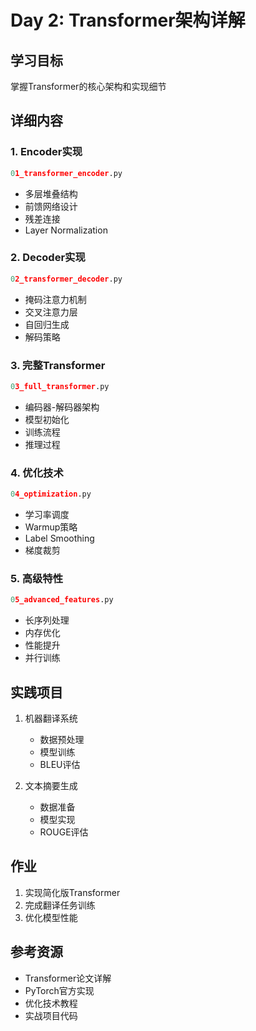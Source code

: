 # Day 2: Transformer架构详解

## 学习目标
掌握Transformer的核心架构和实现细节

## 详细内容

### 1. Encoder实现
```python
01_transformer_encoder.py
```
- 多层堆叠结构
- 前馈网络设计
- 残差连接
- Layer Normalization

### 2. Decoder实现
```python
02_transformer_decoder.py
```
- 掩码注意力机制
- 交叉注意力层
- 自回归生成
- 解码策略

### 3. 完整Transformer
```python
03_full_transformer.py
```
- 编码器-解码器架构
- 模型初始化
- 训练流程
- 推理过程

### 4. 优化技术
```python
04_optimization.py
```
- 学习率调度
- Warmup策略
- Label Smoothing
- 梯度裁剪

### 5. 高级特性
```python
05_advanced_features.py
```
- 长序列处理
- 内存优化
- 性能提升
- 并行训练

## 实践项目
1. 机器翻译系统
   - 数据预处理
   - 模型训练
   - BLEU评估

2. 文本摘要生成
   - 数据准备
   - 模型实现
   - ROUGE评估

## 作业
1. 实现简化版Transformer
2. 完成翻译任务训练
3. 优化模型性能

## 参考资源
- Transformer论文详解
- PyTorch官方实现
- 优化技术教程
- 实战项目代码
